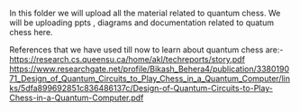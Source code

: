 In this folder we will upload all the material related to quantum chess.
We will be uploading ppts , diagrams and documentation related to quatum chess here.



References that we have used till now to learn about quantum chess are:-
  https://research.cs.queensu.ca/home/akl/techreports/story.pdf
  https://www.researchgate.net/profile/Bikash_Behera4/publication/338019071_Design_of_Quantum_Circuits_to_Play_Chess_in_a_Quantum_Computer/links/5dfa899692851c836486137c/Design-of-Quantum-Circuits-to-Play-Chess-in-a-Quantum-Computer.pdf
